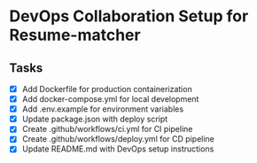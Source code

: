 # DevOps Collaboration Setup for Resume-matcher

## Tasks
- [x] Add Dockerfile for production containerization
- [x] Add docker-compose.yml for local development
- [x] Add .env.example for environment variables
- [x] Update package.json with deploy script
- [x] Create .github/workflows/ci.yml for CI pipeline
- [x] Create .github/workflows/deploy.yml for CD pipeline
- [x] Update README.md with DevOps setup instructions
